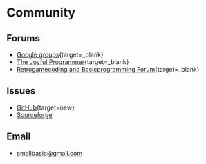 # Community

## Forums
- [Google groups](https://groups.google.com/forum/#!forum/sbasic){target=_blank}
- [The Joyful Programmer](http://thejoyfulprogrammer.com/qb64/forum/forumdisplay.php?fid=485&rndtime=1502602434764827061){target=_blank}
- [Retrogamecoding and Basicprogramming Forum](http://retrogamecoding.org/board/){target=_blank}

## Issues
- [GitHub](https://github.com/smallbasic/SmallBASIC/issues){target=new}
- [Sourceforge](https://sourceforge.net/p/smallbasic/_list/tickets?source=navbar)

## Email
- [smallbasic@gmail.com](mailto:smallbasic@gmail.com)
